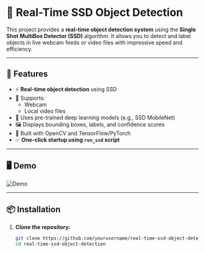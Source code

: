 # 🎯 Real-Time SSD Object Detection

This project provides a **real-time object detection system** using the **Single Shot MultiBox Detector (SSD)** algorithm. It allows you to detect and label objects in live webcam feeds or video files with impressive speed and efficiency.

---

## 🚀 Features

- ⚡ **Real-time object detection** using SSD
- 🎥 Supports:
  - Webcam
  - Local video files
- 🧠 Uses pre-trained deep learning models (e.g., SSD MobileNet)
- 🖼️ Displays bounding boxes, labels, and confidence scores
- 🧩 Built with OpenCV and TensorFlow/PyTorch
- ✅ **One-click startup using `run_ssd` script**

---

## 🖥️ Demo

![Demo](demo.gif) <!-- Replace with your actual demo or screenshot -->

---

## 📦 Installation

1. **Clone the repository:**

   ```bash
   git clone https://github.com/yourusername/real-time-ssd-object-detection.git
   cd real-time-ssd-object-detection
